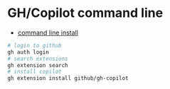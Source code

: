 # GH/Copilot command line
- [command line install](https://github.com/cli/cli/blob/trunk/docs/install_linux.md)

```bash
# login to github
gh auth login
# search extensions
gh extension search
# install copilot
gh extension install github/gh-copilot
```
